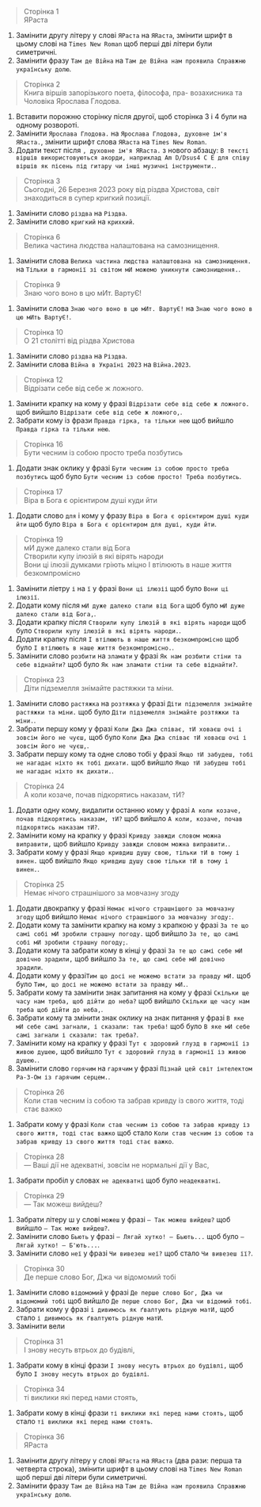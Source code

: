 > Сторінка 1  
> ЯРаста
1. Замінити другу літеру у слові `ЯРаста` на `ЯRаста`, змінити шрифт в цьому слові на `Times New Roman` щоб перші дві літери були симетричні.
1. Замінити фразу `Там де Війна` на `Там де Війна нам проявила Справжню українську долю`.


> Сторінка 2  
> Книга віршів запорізького поета, філософа, пра- возахисника та Чоловіка Ярослава Глодова.
1. Вставити порожню сторінку після другої, щоб сторінка 3 і 4 були на одному розвороті.
1. Замінити `Ярослава Глодова.` на `Ярослава Глодова, духовне ім'я ЯRаста.`, змінити шрифт слова `ЯRаста` на `Times New Roman`.
1. Додати текст після `, духовне ім'я ЯRаста.` з нового абзацу: 
`В тексті віршів використовуються акорди, наприклад Am D/Dsus4 C E для співу віршів як пісень під гитару чи інші музичні інструменти.`.

> Сторінка 3  
> Сьогодні, 26 Березня 2023 року від різдва Христова, світ знаходиться в супер кригкий позиції.

1. Замінити слово `різдва` на `Різдва`.
1. Замінити слово `кригкий` на `крихкий`.

> Сторінка 6  
> Велика частина людства налаштована на самознищення.

1. Замінити слова `Велика частина людства налаштована на самознищення.` на `Тільки в гармонії зі світом мИ можемо уникнути самознищення.`.

> Сторінка 9  
> Знаю чого воно в цю мИт. ВартуЄ!

1. Замінити слова `Знаю чого воно в цю мИт. ВартуЄ!` на `Знаю чого воно в цю мИть ВартуЄ!`.

> Сторінка 10  
> О 21 столітті від різдва Христова

1. Замінити слово `різдва` на `Різдва`.
1. Замінити слова `Війна в Україні 2023` на `Війна.2023`.

> Сторінка 12  
> Відрізати себе від себе ж ложного.

1. Замінити крапку на кому у фразі `Відрізати себе від себе ж ложного.` щоб вийшло `Відрізати себе від себе ж ложного,`.
1. Забрати кому із фрази `Правда гірка, та тільки нею` щоб вийшло `Правда гірка та тільки нею`.

> Сторінка 16  
> Бути чесним із собою просто треба позбутись

1. Додати знак оклику у фразі `Бути чесним із собою просто треба позбутись` щоб було `Бути чесним із собою просто! Треба позбутись`.

> Сторінка 17  
> Віра в Бога є орієнтиром душі куди йти

1. Додати слово `для` і кому у фразу `Віра в Бога є орієнтиром душі куди йти` щоб було `Віра в Бога є орієнтиром для душі, куди йти`.

> Сторінка 19  
> мИ дуже далеко стали від Бога  
> Створили купу ілюзій в які вірять народи  
> Вони ці ілюзіі думками гріють міцно
> І втілюють в наше життя безкомпромісно

1. Замінити ліетру `і` на `ї` у фразі `Вони ці ілюзіі` щоб було `Вони ці ілюзії`.
1. Додати кому після `мИ дуже далеко стали від Бога` щоб було `мИ дуже далеко стали від Бога,`.
1. Додати крапку після `Створили купу ілюзій в які вірять народи` щоб було `Створили купу ілюзій в які вірять народи.`.
1. Додати крапку після `І втілюють в наше життя безкомпромісно` щоб було `І втілюють в наше життя безкомпромісно.`.
1. Замінити слово `розбити` на `зламати` у фразі `Як нам розбити стіни та себе віднайти?` щоб було `Як нам зламати стіни та себе віднайти?`.

> Сторінка 23  
> Діти підземелля знімайте растяжки та міни.

1. Замінити слово `растяжка` на `розтяжка` у фразі `Діти підземелля знімайте растяжки та міни.` щоб було `Діти підземелля знімайте розтяжки та міни.`.
1. Забрати першу кому у фразі `Коли Джа Джа співає, тИ ховаєш очі і зовсім його не чуєш,` щоб було `Коли Джа Джа співає тИ ховаєш очі і зовсім його не чуєш,`.
1. Забрати першу кому та одне слово тобі у фразі `Якщо тИ забудеш, тобі не нагадає ніхто як тобі дихати.` щоб вийшло `Якщо тИ забудеш тобі не нагадає ніхто як дихати.`.

> Сторінка 24  
> А коли козаче, почав підкорятись наказам, тИ?

1. Додати одну кому, видалити останню кому у фразі `А коли козаче, почав підкорятись наказам, тИ?` щоб вийшло `А коли, козаче, почав підкорятись наказам тИ?`.
1. Замінити кому на крапку у фразі `Кривду завжди словом можна виправити,` щоб вийшло `Кривду завжди словом можна виправити.`.
1. Забрати кому у фразі `Якщо кривдиш душу свою, тільки тИ в тому і винен.` щоб вийшло `Якщо кривдиш душу свою тільки тИ в тому і винен.`.

> Сторінка 25  
> Немає нічого страшнішого за мовчазну згоду

1. Додати двокрапку у фразі `Немає нічого страшнішого за мовчазну згоду` щоб вийшло `Немає нічого страшнішого за мовчазну згоду:`.
1. Додати кому та замінити крапку на кому з крапкою у фразі `За те що самі собі мИ зробили страшну погоду.` щоб вийшло `За те, що самі собі мИ зробили страшну погоду;`.
1.  Додати кому та забрати кому в кінці у фразі `За те що самі себе мИ довічно зрадили,` щоб вийшло `За те, що самі себе мИ довічно зрадили`.
1. Додати кому у фразі`Тим що досі не можемо встати за правду мИ.` щоб було `Тим, що досі не можемо встати за правду мИ.`.
1. Забрати кому та замінити знак запитання на кому у фразі `Скільки ще часу нам треба, щоб дійти до неба?` щоб вийшло `Скільки ще часу нам треба щоб дійти до неба,`.
1. Забрати кому та змінити знак оклику на знак питання у фразі `В яке мИ себе самі загнали, і сказали: так треба!` щоб було `В яке мИ себе самі загнали і сказали: так треба?`.
1. Замінити кому на крапку у фразі `Тут є здоровий глузд в гармонії із живою душею,` щоб вийшло `Тут є здоровий глузд в гармонії із живою душею.`.
1. Замінити слово `горячим` на `гарячим` у фразі `Пізнай цей світ інтелектом Ра-3-Ом із гарячим серцем.`.

> Сторінка 26  
> Коли став чесним із собою та забрав кривду із свого життя, тоді стає важко

1. Забрати кому у фразі `Коли став чесним із собою та забрав кривду із свого життя, тоді стає важко` щоб стало `Коли став чесним із собою та забрав кривду із свого життя тоді стає важко`.

> Сторінка 28  
> — Ваші дії не адекватні, зовсім не нормальні дії у Вас,
1. Забрати пробіл у словах `не адекватні` щоб було `неадекватні`.

> Сторінка 29  
> — Так можеш вийдеш?
1. Забрати літеру ш у слові `можеш` у фразі `— Так можеш вийдеш?` щоб вийшло `— Так може вийдеш?`.
1. Замінити слово `Бьють` у фразі `— Лягай хутко! — Бьють...` щоб було `— Лягай хутко! — Б'ють...`.
1. Замінити слово `неї` у фразі `Чи вивезеш неї?` щоб стало `Чи вивезеш її?`.

> Сторінка 30  
> Де перше слово Бог, Джа чи відомомий тобі
1. Замінити слово `відомомий` у фразі `Де перше слово Бог, Джа чи відомомий тобі` щоб вийшло `Де перше слово Бог, Джа чи відомий тобі`.
1. Забрати кому у фразі `і дивимось як ґвалтують рідную матИ,` щоб стало `і дивимось як ґвалтують рідную матИ`.
1. Замінити вели

> Сторінка 31  
> І знову несуть втрьох до будівлі,
1. Забрати кому в кінці фрази `І знову несуть втрьох до будівлі,` щоб було `І знову несуть втрьох до будівлі`.

> Сторінка 34  
> ті виклики які перед нами стоять,
1. Забрати кому в кінці фрази `ті виклики які перед нами стоять,` щоб стало `ті виклики які перед нами стоять`.

> Сторінка 36  
> ЯРаста
1. Замінити другу літеру у слові `ЯРаста` на `ЯRаста` (два рази: перша та четверта строка), змінити шрифт в цьому слові на `Times New Roman` щоб перші дві літери були симетричні.
1. Замінити фразу `Там де Війна` на `Там де Війна нам проявила Справжню українську долю`.
